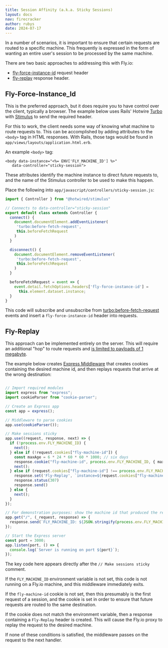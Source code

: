 ```yaml
---
title: Session Affinity (a.k.a. Sticky Sessions)
layout: docs
nav: firecracker
author: rubys
date: 2024-07-17
---
```


In a number of scenarios, it is important to ensure that certain requests are
routed to a specific machine.  This frequently is expressed in the form of
wanting an entire user's session to be processed by the same machine.

There are two basic approaches to addressing this with Fly.io:
  * [fly-force-instance-id](https://fly.io/docs/networking/dynamic-request-routing#the-fly-force-instance-id-request-header) request header
  * [fly-replay](https://fly.io/docs/networking/dynamic-request-routing#the-fly-replay-response-header) response header.

## Fly-Force-Instance_Id

This is the preferred approach, but it does require you to have control over the client, typically a browser.  The example below uses Rails' Hotwire [Turbo](https://turbo.hotwired.dev/) with [Stimulus](https://stimulus.hotwired.dev/) to
send the required header.

For this to work, the client needs some way of knowing what machine to route requests to.  This can be accomplished by adding attributes to the `<body>` tag in HTML responses.  With Rails, those tags would be found in
`app/views/layouts/application.html.erb`.

An example `<body>` tag:

```erb
<body data-instance="<%= ENV['FLY_MACHINE_ID'] %>"
   data-controller="sticky-session">
```

These attributes identify the machine instance to direct future requests to, and the name of the Stimulus controller to be used to make this happen.

Place the following into `app/javascript/controllers/sticky-session.js`:

```js
import { Controller } from "@hotwired/stimulus"

// Connects to data-controller="sticky-session"
export default class extends Controller {
  connect() {
    document.documentElement.addEventListener(
     'turbo:before-fetch-request',
     this.beforeFetchRequest
    )
  }

  disconnect() {
    document.documentElement.removeEventListener(
     'turbo:before-fetch-request',
     this.beforeFetchRequest
    )
  }

  beforeFetchRequest = event => {
    event.detail.fetchOptions.headers['fly-force-instance-id'] =
      this.element.dataset.instance;
  }
}
```

This code will subscribe and unsubscribe from
[turbo:before-fetch-request](https://turbo.hotwired.dev/reference/events#turbo%3Abefore-fetch-request) events and insert a `fly-force-instance-id` header into requests.

## Fly-Replay

This approach can be implemented entirely on the server.  This will require an additional "hop" to route requests and [is limited to payloads of 1 megabyte](https://fly.io/docs/networking/dynamic-request-routing/#limitations).

The example below creates [Express Middleware](https://expressjs.com/en/guide/using-middleware.html) that creates cookies containing the desired machine id, and then replays requests that arrive at the wrong destination:

```js

// Import required modules
import express from "express";
import cookieParser from "cookie-parser";

// Create an Express app
const app = express();

// Middleware to parse cookies
app.use(cookieParser());

// Make sessions sticky
app.use((request, response, next) => {
  if (!process.env.FLY_MACHINE_ID) {
    next();
  } else if (!request.cookies["fly-machine-id"]) {
    const maxAge = 6 * 24 * 60 * 60 * 1000; // six days
    response.cookie("fly-machine-id", process.env.FLY_MACHINE_ID, { maxAge });
    next();
  } else if (request.cookies["fly-machine-id"] !== process.env.FLY_MACHINE_ID) {
    response.set('Fly-Replay', `instance=${request.cookies["fly-machine-id"]}`)
    response.status(307)
    response.send()
  } else {
    next();
  }
});

// For demonstration purposes: show the machine id that produced the response
app.get("/", (_request, response) => {
  response.send(`FLY_MACHINE_ID: ${JSON.stringify(process.env.FLY_MACHINE_ID)}`);
});

// Start the Express server
const port = 3000;
app.listen(port, () => {
  console.log(`Server is running on port ${port}`);
});
```

The key code here appears directly after the `// Make sessions sticky` comment.

If the `FLY_MACHINE_ID` environment variable is not set, this code is not running on a Fly.io machine, and this middleware immediately exits.

If the `fly-machine-id` cookie is not set, then this presumably is the first request of a session, and the cookie is
set in order to ensure that future requests are routed to the same destination.

If the cookie does not match the environment variable, then a response containing a `Fly-Replay` header is created.  This will cause the Fly.io proxy to replay the request to the desired machine.

If none of these conditions is satisfied, the middleware passes on the request to the next handler.


